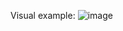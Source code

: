 Visual example:
![image](https://user-images.githubusercontent.com/60555651/146697463-ff457569-ff47-490a-a209-125565239cc3.png)
